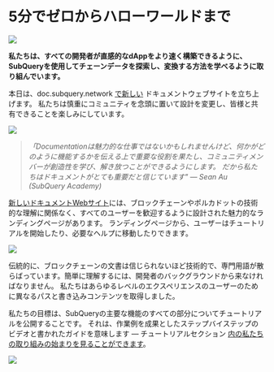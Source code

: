 # 5分でゼロからハローワールドまで

![](https://miro.medium.com/max/1400/1*g51P_PPoseNqEfCBgvpXXA.png)

**私たちは、すべての開発者が直感的なdAppをより速く構築できるように、SubQueryを使用してチェーンデータを探索し、変換する方法を学べるように取り組んでいます。**

本日は、doc.subquery.network [で新しい](https://doc.subquery.network/) ドキュメントウェブサイトを立ち上げます。 私たちは慎重にコミュニティを念頭に置いて設計を変更し、皆様と共有できることを楽しみにしています。

![](https://miro.medium.com/max/1200/1*snyFSjyQ9q116bmIcaVfsQ.gif)

> _「_Documentationは魅力的な仕事ではないかもしれませんけど、何かがどのように機能するかを伝える上で重要な役割を果たし、コミュニティメンバーが創造性を学び、解き放つことができるようにします。 だから私たちはドキュメントがとても重要だと信じています_" — Sean Au (SubQuery Academy)_

[新しいドキュメントWebサイト](https://doc.subquery.network/)には、ブロックチェーンやポルカドットの技術的な理解に関係なく、すべてのユーザーを歓迎するように設計された魅力的なランディングページがあります。 ランディングページから、ユーザーはチュートリアルを開始したり、必要なヘルプに移動したりできます。


![](https://miro.medium.com/max/1400/1*obZau98aya3Ohtc43DAUEw.png)

伝統的に、ブロックチェーンの文書は信じられないほど技術的で、専門用語が散らばっています。簡単に理解するには、開発者のバックグラウンドから来なければなりません。 私たちはあらゆるレベルのエクスペリエンスのユーザーのために異なるパスと書き込みコンテンツを取得しました。

私たちの目標は、SubQueryの主要な機能のすべての部分についてチュートリアルを公開することです。 それは、作業例を成果としたステップバイステップのビデオと書かれたガイドを意味します — チュートリアルセクション [内の私たちの取り組みの始まりを見ることができます](https://doc.subquery.network/tutorials_examples/howto.html)。

![](https://miro.medium.com/max/1200/1*nxy4aDTaQ0EMGudm0QW09g.gif)